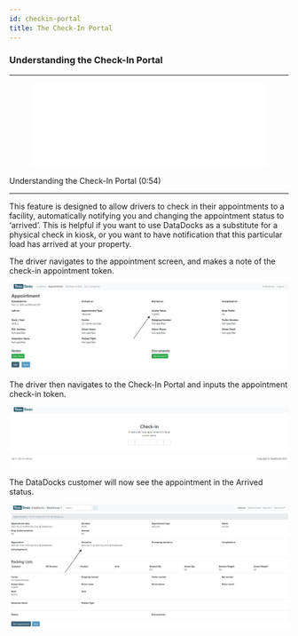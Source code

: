 ```yaml
---
id: checkin-portal
title: The Check-In Portal
---
```


### Understanding the Check-In Portal 

***
<figure class="video-container">
  <iframe src="//www.youtube.com/embed/p9rlIm2akMQ" frameborder="0" allowfullscreen width="100%"></iframe>
</figure>


Understanding the Check-In Portal (0:54)
***

This feature is designed to allow drivers to check in their appointments to a facility, automatically notifying you and changing the appointment status to ‘arrived’. This is helpful if you want to use DataDocks as a substitute for a physical check in kiosk, or you want to have notification that this particular load has arrived at your property.

The driver navigates to the appointment screen, and makes a note of the check-in appointment token.

![Checkin Token](/img/docs/checkin-portal/check-portal-appt-orig.jpg)

The driver then navigates to the Check-In Portal and inputs the appointment check-in token.

![Input Token](/img/docs/checkin-portal/check-input-token.jpg)

The DataDocks customer will now see the appointment in the Arrived status.

![Arrived](/img/docs/checkin-portal/check-portal-arrived.jpg)
